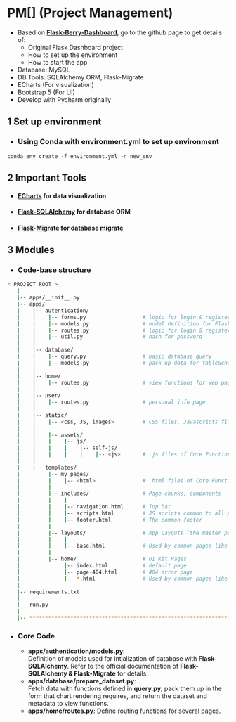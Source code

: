# PM[] (Project Management)
* Based on **[Flask-Berry-Dashboard](https://github.com/app-generator/flask-berry-dashboard)**, go to the github page to get details of:
  * Original Flask Dashboard project
  * How to set up the environment  
  * How to start the app  
* Database: MySQL
* DB Tools: SQLAlchemy ORM, Flask-Migrate
* ECharts (For visualization)
* Bootstrap 5 (For UI)
* Develop with Pycharm originally
## 1 Set up environment
* ###  Using Conda with environment.yml to set up environment
```
conda env create -f environment.yml -n new_env
```
## 2 Important Tools
* #### [ECharts](https://echarts.apache.org/zh/index.html) for data visualization
* #### [Flask-SQLAlchemy](http://www.pythondoc.com/flask-sqlalchemy/) for database ORM
* #### [Flask-Migrate](https://flask-migrate.readthedocs.io/en/latest/) for database migrate
## 3 Modules
* ### Code-base structure
```bash
< PROJECT ROOT >
   |
   |-- apps/__init__.py
   |-- apps/
   |    |-- autentication/
   |    |    |-- forms.py                  # logic for login & register
   |    |    |-- models.py                 # model definition for Flask-SQLAlchemy
   |    |    |-- routes.py                 # logic for login & register
   |    |    |-- util.py                   # hash for password
   |    |
   |    |-- database/
   |    |    |-- query.py                  # basic database query 
   |    |    |-- models.py                 # pack up data for table&chart rendering
   |    |
   |    |-- home/
   |    |    |-- routes.py                 # view functions for web pages
   |    |
   |    |-- user/
   |    |    |-- routes.py                 # personal info page
   |    |
   |    |-- static/
   |    |    |-- <css, JS, images>         # CSS files, Javascripts files
   |    |
   |    |    |-- assets/
   |    |    |    |-- js/
   |    |    |    |    |-- self-js/
   |    |    |    |    |    |-- <js>       # .js files of Core Functional Pages
   |    |
   |    |-- templates/
   |         |-- my_pages/                 
   |         |    |-- <html>               # .html files of Core Functional Pages
   |         | 
   |         |-- includes/                 # Page chunks, components
   |         |    |
   |         |    |-- navigation.html      # Top bar
   |         |    |-- scripts.html         # JS scripts common to all pages
   |         |    |-- footer.html          # The common footer
   |         |
   |         |-- layouts/                  # App Layouts (the master pages)
   |         |    |
   |         |    |-- base.html            # Used by common pages like index, UI
   |         |
   |         |-- home/                     # UI Kit Pages
   |              |-- index.html           # default page
   |              |-- page-404.html        # 404 error page
   |              |-- *.html               # Used by common pages like index, UI
   |
   |-- requirements.txt
   |
   |-- run.py
   |
   |-- ************************************************************************
```
* ### Core Code
   * **apps/authentication/models.py**:  
   Definition of models used for intialization of database with **Flask-SQLAlchemy**. Refer to the official documentation of **Flask-SQLAlchemy & Flask-Migrate** for details.
   * **apps/database/prepare_dataset.py**:  
   Fetch data with functions defined in **query.py**, pack them up in the form that chart rendering requires, and return the dataset and metadata to view functions. 
   * **apps/home/routes.py**:
   Define routing functions for several pages.